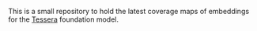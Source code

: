This is a small repository to hold the latest coverage maps of embeddings for
the [Tessera](https://github.com/ucam-eo/tessera) foundation model. 
